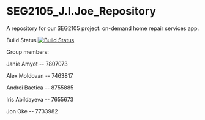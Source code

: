 # SEG2105_J.I.Joe_Repository
A repository for our SEG2105 project: on-demand home repair services app.

Build Status
[![Build Status](https://circleci.com/gh/Janie115/SEG2105_J.I.Joe_Repository.png?branch=master)](https://circleci.com/gh/Janie115/SEG2105_J.I.Joe_Repository)

Group members:

Janie Amyot -- 7807073

Alex Moldovan -- 7463817

Andrei Baetica -- 8755885

Iris Abildayeva -- 7655673

Jon Oke -- 7733982
